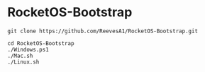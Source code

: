 # RocketOS-Bootstrap

```
git clone https://github.com/ReevesA1/RocketOS-Bootstrap.git

cd RocketOS-Bootstrap
./Windows.ps1
./Mac.sh
./Linux.sh
```
